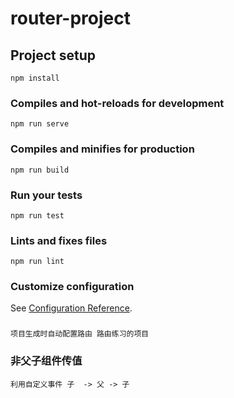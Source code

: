 # router-project

## Project setup
```
npm install
```

### Compiles and hot-reloads for development
```
npm run serve
```

### Compiles and minifies for production
```
npm run build
```

### Run your tests
```
npm run test
```

### Lints and fixes files
```
npm run lint
```

### Customize configuration
See [Configuration Reference](https://cli.vuejs.org/config/).

###
```
项目生成时自动配置路由 路由练习的项目
```

### 非父子组件传值
```
利用自定义事件 子  -> 父 -> 子
```

